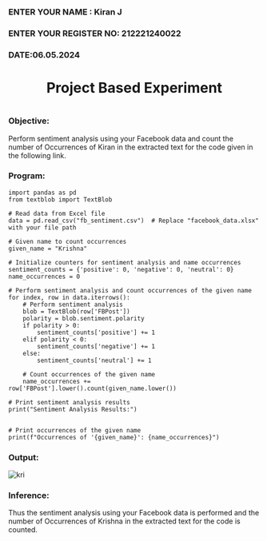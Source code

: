 <H3>ENTER YOUR NAME : Kiran J</H3>
<H3>ENTER YOUR REGISTER NO: 212221240022 </H3>
<H3>DATE:06.05.2024</H3>

<H1 Align="center">Project Based Experiment<H1>
  
### Objective:
Perform sentiment analysis using your Facebook data and count the number of Occurrences of Kiran in the extracted text for the code given in the following link.
  
### Program:
```
import pandas as pd
from textblob import TextBlob

# Read data from Excel file
data = pd.read_csv("fb_sentiment.csv")  # Replace "facebook_data.xlsx" with your file path

# Given name to count occurrences
given_name = "Krishna"

# Initialize counters for sentiment analysis and name occurrences
sentiment_counts = {'positive': 0, 'negative': 0, 'neutral': 0}
name_occurrences = 0

# Perform sentiment analysis and count occurrences of the given name
for index, row in data.iterrows():
    # Perform sentiment analysis
    blob = TextBlob(row['FBPost'])
    polarity = blob.sentiment.polarity
    if polarity > 0:
        sentiment_counts['positive'] += 1
    elif polarity < 0:
        sentiment_counts['negative'] += 1
    else:
        sentiment_counts['neutral'] += 1

    # Count occurrences of the given name
    name_occurrences += row['FBPost'].lower().count(given_name.lower())

# Print sentiment analysis results
print("Sentiment Analysis Results:")


# Print occurrences of the given name
print(f"Occurrences of '{given_name}': {name_occurrences}")
```

### Output:
![kri](https://github.com/Krishna-Prakaash/Project-Based-Experiment-AAI/assets/93427144/32e39322-95cc-4509-8ee4-a4923e6d680c)

### Inference:

Thus the sentiment analysis using your Facebook data  is performed and the number of Occurrences of Krishna in the extracted text for the code is counted.
